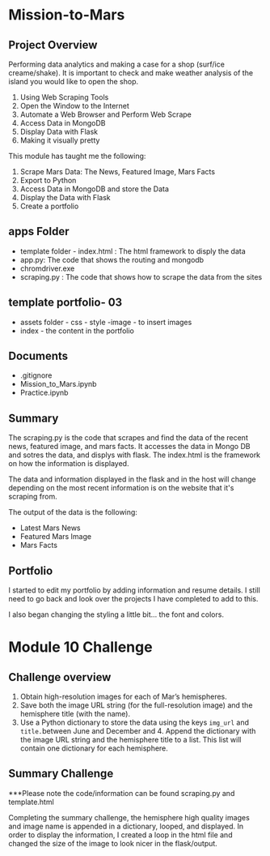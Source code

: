 # Mission-to-Mars

## Project Overview 
Performing data analytics and making a case for a shop (surf/ice creame/shake). It is important to check and make weather analysis of the island you would like to open the shop. 

1. Using Web Scraping Tools
2. Open the Window to the Internet
3. Automate a Web Browser and Perform Web Scrape
4. Access Data in MongoDB
5. Display Data with Flask
6. Making it visually pretty

This module has taught me the following:

1. Scrape Mars Data: The News, Featured Image, Mars Facts
2. Export to Python
3. Access Data in MongoDB and store the Data
4. Display the Data with Flask
5. Create a portfolio

## apps Folder
- template folder
        - index.html : The html framework to disply the data
- app.py: The code that shows the routing and mongodb
- chromdriver.exe
- scraping.py : The code that shows how to scrape the data from the sites

## template portfolio- 03
- assets folder
        - css - style
        -image - to insert images
- index - the content in the portfolio
        
## Documents

- .gitignore
- Mission_to_Mars.ipynb
- Practice.ipynb

## Summary

The scraping.py is the code that scrapes and find the data of the recent news, featured image, and mars facts. It accesses the data in Mongo DB and sotres the data, and displys with flask. The index.html is the framework on how the information is displayed. 

The data and information displayed in the flask and in the host will change depending on the most recent information is on the website that it's scraping from. 

The output of the data is the following:

  - Latest Mars News
  - Featured Mars Image
  - Mars Facts
  
## Portfolio

I started to edit my portfolio by adding information and resume details. I still need to go back and look over the projects I have completed to add to this. 

I also began changing the styling a little bit... the font and colors.
  
# Module 10 Challenge 

## Challenge overview

1. Obtain high-resolution images for each of Mar’s hemispheres.
2. Save both the image URL string (for the full-resolution image) and the hemisphere title (with the name).
3. Use a Python dictionary to store the data using the keys `img_url` and `title.`between June and December and 4. Append the dictionary with the image URL string and the hemisphere title to a list. This list will contain one dictionary for each hemisphere.

## Summary Challenge
***Please note the code/information can be found scraping.py and template.html

Completing the summary challenge, the hemisphere high quality images and image name is appended in a dictionary, looped, and displayed. In order to display the information, I created a loop in the html file and changed the size of the image to look nicer in the flask/output. 




